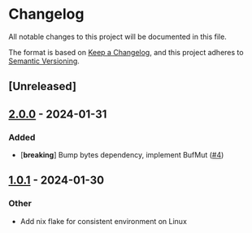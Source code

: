 # Changelog
All notable changes to this project will be documented in this file.

The format is based on [Keep a Changelog](https://keepachangelog.com/en/1.0.0/),
and this project adheres to [Semantic Versioning](https://semver.org/spec/v2.0.0.html).

## [Unreleased]

## [2.0.0](https://github.com/fasterthanlime/oval/compare/v1.0.1...v2.0.0) - 2024-01-31

### Added
- [**breaking**] Bump bytes dependency, implement BufMut ([#4](https://github.com/fasterthanlime/oval/pull/4))

## [1.0.1](https://github.com/fasterthanlime/oval/compare/v1.0.0...v1.0.1) - 2024-01-30

### Other
- Add nix flake for consistent environment on Linux
